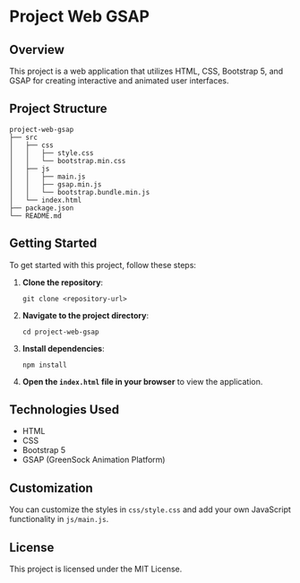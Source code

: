 # Project Web GSAP

## Overview
This project is a web application that utilizes HTML, CSS, Bootstrap 5, and GSAP for creating interactive and animated user interfaces.

## Project Structure
```
project-web-gsap
├── src
│   ├── css
│   │   ├── style.css
│   │   └── bootstrap.min.css
│   ├── js
│   │   ├── main.js
│   │   ├── gsap.min.js
│   │   └── bootstrap.bundle.min.js
│   └── index.html
├── package.json
└── README.md
```

## Getting Started
To get started with this project, follow these steps:

1. **Clone the repository**:
   ```
   git clone <repository-url>
   ```

2. **Navigate to the project directory**:
   ```
   cd project-web-gsap
   ```

3. **Install dependencies**:
   ```
   npm install
   ```

4. **Open the `index.html` file in your browser** to view the application.

## Technologies Used
- HTML
- CSS
- Bootstrap 5
- GSAP (GreenSock Animation Platform)

## Customization
You can customize the styles in `css/style.css` and add your own JavaScript functionality in `js/main.js`.

## License
This project is licensed under the MIT License.
